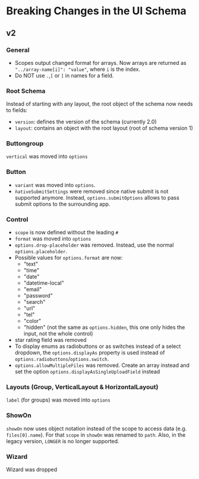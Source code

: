 # Breaking Changes in the UI Schema

## v2

### General

- Scopes output changed format for arrays. Now arrays are returned as `"../array-name[i]": "value"`, where `i` is the
  index.
- Do NOT use `.`,`[` or `]` in names for a field.

### Root Schema

Instead of starting with any layout, the root object of the schema now needs to fields:

- `version`: defines the version of the schema (currently 2.0)
- `layout`: contains an object with the root layout (root of schema version 1)

### Buttongroup

`vertical` was moved into `options`

### Button

- `variant` was moved into `options`.
- `ǹativeSubmitSettings` were removed since native submit is not supported anymore. Instead, `options.submitOptions` allows to pass submit options to the surrounding app.

### Control

- `scope` is now defined without the leading `#`
- `format` was moved into `options`
- `options.drop-placeholder` was removed. Instead, use the normal `options.placeholder`.
- Possible values for `options.format` are now:
    - "text"
    - "time"
    - "date"
    - "datetime-local"
    - "email"
    - "password"
    - "search"
    - "url"
    - "tel"
    - "color"
    - "hidden" (not the same as `options.hidden`, this one only hides the input, not the whole control)
- star rating field was removed
- To display enums as radiobuttons or as switches instead of a select dropdown, the `options.displayAs` property is used instead of `options.radiobuttons`/`options.switch`.
- `options.allowMultipleFiles` was removed. Create an array instead and set the option `options.displayAsSingleUploadField` instead

### Layouts (Group, VerticalLayout & HorizontalLayout)

`label` (for groups) was moved into `options`

### ShowOn

`showOn` now uses object notation instead of the scope to access data (e.g. `files[0].name`). For that `scope` in
`showOn` was renamed to `path`.
Also, in the legacy version, `LONGER` is no longer supported.

### Wizard

Wizard was dropped
